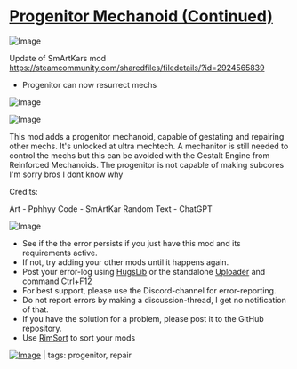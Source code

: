 # [Progenitor Mechanoid (Continued)]()

![Image](https://i.imgur.com/buuPQel.png)

Update of SmArtKars mod https://steamcommunity.com/sharedfiles/filedetails/?id=2924565839

- Progenitor can now resurrect mechs

![Image](https://i.imgur.com/pufA0kM.png)
	
![Image](https://i.imgur.com/Z4GOv8H.png)

This mod adds a progenitor mechanoid, capable of gestating and repairing other mechs. It's unlocked at ultra mechtech. A mechanitor is still needed to control the mechs but this can be avoided with the Gestalt Engine from Reinforced Mechanoids. The progenitor is not capable of making subcores I'm sorry bros I dont know why
 


Credits:

Art - Pphhyy
Code - SmArtKar
Random Text - ChatGPT

![Image](https://i.imgur.com/PwoNOj4.png)



-  See if the the error persists if you just have this mod and its requirements active.
-  If not, try adding your other mods until it happens again.
-  Post your error-log using [HugsLib](https://steamcommunity.com/workshop/filedetails/?id=818773962) or the standalone [Uploader](https://steamcommunity.com/sharedfiles/filedetails/?id=2873415404) and command Ctrl+F12
-  For best support, please use the Discord-channel for error-reporting.
-  Do not report errors by making a discussion-thread, I get no notification of that.
-  If you have the solution for a problem, please post it to the GitHub repository.
-  Use [RimSort](https://github.com/RimSort/RimSort/releases/latest) to sort your mods

 

[![Image](https://img.shields.io/github/v/release/emipa606/ProgenitorMechanoid?label=latest%20version&style=plastic&color=9f1111&labelColor=black)](https://steamcommunity.com/sharedfiles/filedetails/changelog/) | tags:  progenitor,  repair
